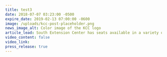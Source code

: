 ```yaml
---
title: test3
date: 2018-07-07 03:23:00 -0500
expire_date: 2019-02-13 07:00:00 -0600
image: /uploads/kcc-post-placeholder.png
news_image_alt: Color image of the KCC logo
article_lead: ​South Extension Center has seats available in a variety of courses for fall.
video_content: false
video_link:
press_release: true
---
```

